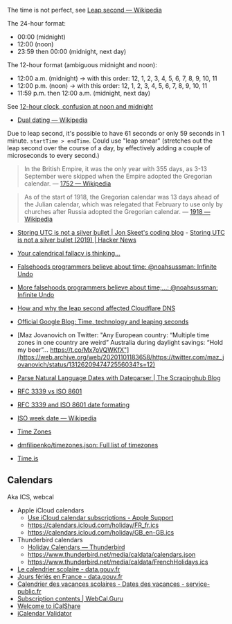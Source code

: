 The time is not perfect, see [Leap second — Wikipedia](https://en.wikipedia.org/wiki/Leap_second)

The 24-hour format:

- 00:00 (midnight)
- 12:00 (noon)
- 23:59 then 00:00 (midnight, next day)

The 12-hour format (ambiguous midnight and noon):

- 12:00 a.m. (midnight) -> with this order: 12, 1, 2, 3, 4, 5, 6, 7, 8, 9, 10, 11
- 12:00 p.m. (noon) -> with this order: 12, 1, 2, 3, 4, 5, 6, 7, 8, 9, 10, 11
- 11:59 p.m. then 12:00 a.m. (midnight, next day)

See [12-hour clock, confusion at noon and midnight](https://en.wikipedia.org/wiki/12-hour_clock#Confusion_at_noon_and_midnight)

- [Dual dating — Wikipedia](https://en.wikipedia.org/wiki/Dual_dating)

Due to leap second, it's possible to have 61 seconds or only 59 seconds in 1 minute. `startTime > endTime`. Could use "leap smear" (stretches out the leap second over the course of a day, by effectively adding a couple of microseconds to every second.)

> In the British Empire, it was the only year with 355 days, as 3-13 September were skipped when the Empire adopted the Gregorian calendar.
— [1752 — Wikipedia](https://en.wikipedia.org/wiki/1752)

> As of the start of 1918, the Gregorian calendar was 13 days ahead of the Julian calendar, which was relegated that February to use only by churches after Russia adopted the Gregorian calendar.
— [1918 — Wikipedia](https://en.wikipedia.org/wiki/1918)

- [Storing UTC is not a silver bullet | Jon Skeet's coding blog](https://web.archive.org/web/20220316103159/https://codeblog.jonskeet.uk/2019/03/27/storing-utc-is-not-a-silver-bullet/) - [Storing UTC is not a silver bullet (2019) | Hacker News](https://news.ycombinator.com/item?id=30659164)
- [Your calendrical fallacy is thinking…](https://web.archive.org/web/20210515141515/https://yourcalendricalfallacyis.com/)
- [Falsehoods programmers believe about time: @noahsussman: Infinite Undo](https://web.archive.org/web/20210926080918/https://infiniteundo.com/post/25326999628/falsehoods-programmers-believe-about-time)
- [More falsehoods programmers believe about time;...: @noahsussman: Infinite Undo](https://web.archive.org/web/20210911153048/https://infiniteundo.com/post/25509354022/more-falsehoods-programmers-believe-about-time)
- [How and why the leap second affected Cloudflare DNS](https://web.archive.org/web/20211011051658/https://blog.cloudflare.com/how-and-why-the-leap-second-affected-cloudflare-dns/#afalsehoodprogrammersbelieveabouttime)
- [Official Google Blog: Time, technology and leaping seconds](https://web.archive.org/web/20211003082114/https://googleblog.blogspot.com/2011/09/time-technology-and-leaping-seconds.html)
- [Maz Jovanovich on Twitter: "Any European country: “Multiple time zones in one country are weird” Australia during daylight savings: “Hold my beer”… https://t.co/Mx7oVQWKfX"](https://web.archive.org/web/20201101183658/https://twitter.com/maz_jovanovich/status/1312620947472556034?s=12)

- [Parse Natural Language Dates with Dateparser | The Scrapinghub Blog](http://blog.scrapinghub.com/2015/11/09/parse-natural-language-dates-with-dateparser/)

- [RFC 3339 vs ISO 8601](https://ijmacd.github.io/rfc3339-iso8601/)
- [RFC 3339 and ISO 8601 date formating](https://github.com/IJMacD/rfc3339-iso8601/blob/209ee5a6843f48c55e015fff41c7cf3cf6d2e0ab/src/format.js)
- [ISO week date — Wikipedia](https://en.wikipedia.org/wiki/ISO_week_date)
- [Time Zones](http://everytimezone.com/)
- [dmfilipenko/timezones.json: Full list of timezones](https://github.com/dmfilipenko/timezones.json)

- [Time.is](https://time.is/)

## Calendars

Aka ICS, webcal

- Apple iCloud calendars
	- [Use iCloud calendar subscriptions - Apple Support](https://support.apple.com/en-us/HT202361)
	- https://calendars.icloud.com/holiday/FR_fr.ics
	- https://calendars.icloud.com/holiday/GB_en-GB.ics
- Thunderbird calendars
	- [Holiday Calendars — Thunderbird](https://www.thunderbird.net/en-US/calendar/holidays/)
	- https://www.thunderbird.net/media/caldata/calendars.json
	- https://www.thunderbird.net/media/caldata/FrenchHolidays.ics
- [Le calendrier scolaire - data.gouv.fr](https://www.data.gouv.fr/en/datasets/le-calendrier-scolaire/)
- [Jours fériés en France - data.gouv.fr](https://www.data.gouv.fr/fr/datasets/jours-feries-en-france/)
- [Calendrier des vacances scolaires - Dates des vacances - service-public.fr](https://www.service-public.fr/simulateur/calcul/Dates_Vacances_Scolaires)
- [Subscription contents | WebCal.Guru](https://www.webcal.guru/en/subscription_contents?payment_type=free_account)
- [Welcome to iCalShare](http://icalshare.com/)
- [iCalendar Validator](https://icalendar.org/validator.html)
